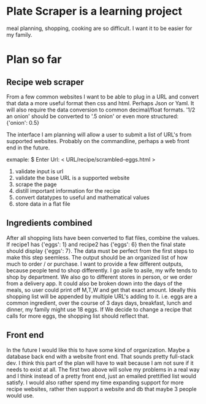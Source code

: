 # Plate Scraper is a learning project

meal planning, shopping, cooking are so difficult. I want it to be easier for 
my family.

# Plan so far

## Recipe web scraper
From a few common websites I want to be able to plug in a URL and convert that 
data a more useful format then css and html. Perhaps Json or Yaml. It will also
require the data conversion to common decimal/float formats. '1/2 an onion' 
should be converted to '.5 onion' or even more structured: {'onion': 0.5}

The interface I am planning will allow a user to submit a list of URL's from
supported websites. Probably on the commandline, perhaps a web front end in the
future. 

<!--- I would like this to be a mermaid chart --->
exmaple:
$ Enter Url: < URL/recipe/scrambled-eggs.html >
1. validate input is url
2. validate the base URL is a supported website
3. scrape the page
4. distill important information for the recipe
5. convert datatypes to useful and mathematical values 
6. store data in a flat file

## Ingredients combined
After all shopping lists have been converted to flat files, combine the values.
If recipe1 has {'eggs': 1} and recipe2 has {'eggs': 6} then the final state
should display {'eggs': 7}. The data must be perfect from the first steps to
make this step seemless. The output should be an organized list of how much to
order / or purchase. I want to provide a few different outputs, because people 
tend to shop differently. I go asile to asile, my wife tends to shop by
department. We also go to different stores in person, or we order from a 
delivery app. It could also be broken down into the days of the meals, so 
user could print off M,T,W and get that exact amount. Ideally this shopping 
list will be appended by multiple URL's adding to it. i.e. eggs are a common 
ingredient, over the course of 3 days days, breakfast, lunch and dinner, my 
family might use 18 eggs. If We decide to change a recipe that calls for more 
eggs, the shopping list should reflect that.  

## Front end
In the future I would like this to have some kind of organization. Maybe a 
database back end with a website front end. That sounds pretty full-stack dev.
I think this part of the plan will have to wait because I am not sure if it 
needs to exist at all. The first two above will solve my problems in a real way
and I think instead of a pretty front end, just an emailed prettified list
would satisfy. I would also rather spend my time expanding support for more 
recipe websites, rather then support a website and db that maybe 3 people would
use.
